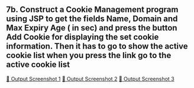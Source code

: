 ## 7b. Construct a Cookie Management program using JSP to get the fields Name, Domain and Max Expiry Age ( in sec) and press the button Add Cookie for displaying the set cookie information. Then it has to go to show the active cookie list when you press the link go to the active cookie list
[🔗 Output Screenshot 1](https://github.com/SmShravya/Advanced-Java/blob/main/7b%20CookieManagement_JSP/Cookie1.png)
[🔗 Output Screenshot 2](https://github.com/SmShravya/Advanced-Java/blob/main/7b%20CookieManagement_JSP/Cookie2.png)
[🔗 Output Screenshot 3](https://github.com/SmShravya/Advanced-Java/blob/main/7b%20CookieManagement_JSP/Cookie3.png)

